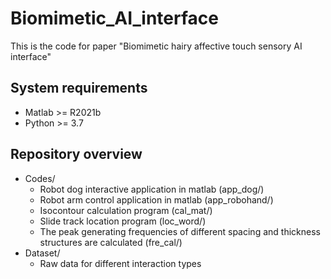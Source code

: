 # Biomimetic_AI_interface
This is the code for paper "Biomimetic hairy affective touch sensory AI interface"

## System requirements
- Matlab >= R2021b
- Python >= 3.7
## Repository overview
- Codes/
  - Robot dog interactive application in matlab (app_dog/)
  - Robot arm control application in matlab (app_robohand/)
  - Isocontour calculation program (cal_mat/)
  - Slide track location program (loc_word/)
  - The peak generating frequencies of different spacing and thickness structures are calculated (fre_cal/)
- Dataset/
  - Raw data for different interaction types
